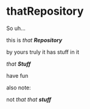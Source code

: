 # thatRepository

So uh... 

this is *that* ***Repository***

by yours truly
it has stuff in it

*that* ***Stuff***

have fun 

also note:

not *that* *that* ***stuff***

